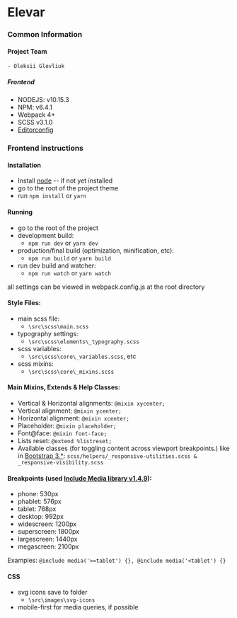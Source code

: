 # Elevar

### Common Information

#### Project Team

    - Oleksii Glovliuk

##### Frontend

- NODEJS: v10.15.3
- NPM: v6.4.1
- Webpack 4+
- SCSS v3.1.0
- [Editorconfig](.editorconfig)

### Frontend instructions

#### Installation
- Install [node](http://nodejs.org) -- if not yet installed
- go to the root of the project theme
- run `npm install` or `yarn`

#### Running
- go to the root of the project
- development build:
    - `npm run dev` or `yarn dev`
- production/final build (optimization, minification, etc):
    - `npm run build` or `yarn build`
- run dev build and watcher:
    - `npm run watch` or `yarn watch`

all settings can be viewed in webpack.config.js at the root directory

#### Style Files:
- main scss file:
    - `\src\scss\main.scss`
- typography settings:
    - `\src\scss\elements\_typography.scss`
- scss variables:
    - `\src\scss\core\_variables.scss`, etc
- scss mixins:
    - `\src\scss\core\_mixins.scss`

#### Main Mixins, Extends & Help Classes:
- Vertical & Horizontal alignments: `@mixin xycenter;`
- Vertical alignment: `@mixin ycenter;`
- Horizontal alignment: `@mixin xcenter;`
- Placeholder: `@mixin placeholder;`
- Font@face: `@mixin font-face;`
- Lists reset: `@extend %listreset;`
- Available classes (for toggling content across viewport breakpoints.) like in [Bootstrap 3.*](https://getbootstrap.com/docs/3.3/css/#responsive-utilities-classes): `scss/helpers/_responsive-utilities.scss & _responsive-visibility.scss`

#### Breakpoints (used [Include Media library v1.4.9](https://include-media.com/)):

- phone: 530px
- phablet: 576px
- tablet: 768px
- desktop: 992px
- widescreen: 1200px
- superscreen: 1800px
- largescreen: 1440px
- megascreen: 2100px

Examples: `@include media('>=tablet') {}, @include media('<tablet') {}`

#### CSS
- svg icons save to folder
    - `\src\images\svg-icons`
- mobile-first for media queries, if possible
